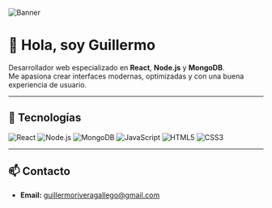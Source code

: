 <!-- Banner -->
![Banner](./banner.png) <!-- Reemplaza con la ruta de tu banner -->

# 👋 Hola, soy Guillermo

Desarrollador web especializado en **React**, **Node.js** y **MongoDB**.  
Me apasiona crear interfaces modernas, optimizadas y con una buena experiencia de usuario.

---

## 🚀 Tecnologías
![React](https://img.shields.io/badge/React-20232A?style=for-the-badge&logo=react&logoColor=61DAFB)
![Node.js](https://img.shields.io/badge/Node.js-43853D?style=for-the-badge&logo=node.js&logoColor=white)
![MongoDB](https://img.shields.io/badge/MongoDB-4EA94B?style=for-the-badge&logo=mongodb&logoColor=white)
![JavaScript](https://img.shields.io/badge/JavaScript-323330?style=for-the-badge&logo=javascript&logoColor=F7DF1E)
![HTML5](https://img.shields.io/badge/HTML5-E34F26?style=for-the-badge&logo=html5&logoColor=white)
![CSS3](https://img.shields.io/badge/CSS3-1572B6?style=for-the-badge&logo=css3&logoColor=white)

---

## 📫 Contacto
- **Email:** [guillermoriveragallego@gmail.com](mailto:guillermoriveragallego@gmail.com)

